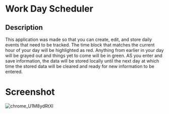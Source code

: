 # Work Day Scheduler

## Description

This application was made so that you can create, edit, and store daily events that need to be tracked. The time block that matches the current hour of your day will be highlighted as red. Anything from earlier in your day will be grayed out and things yet to come will be in green. AS you enter and save information, the data will be stored locally until the next day at which time the stored data will be cleared and ready for new information to be entered. 

# Screenshot

![chrome_U1M8ydRtXl](https://github.com/kmstephens437/05-Work-day-Scheduler/assets/117880816/07058531-5931-4a01-a6b0-329ca11574d6)

